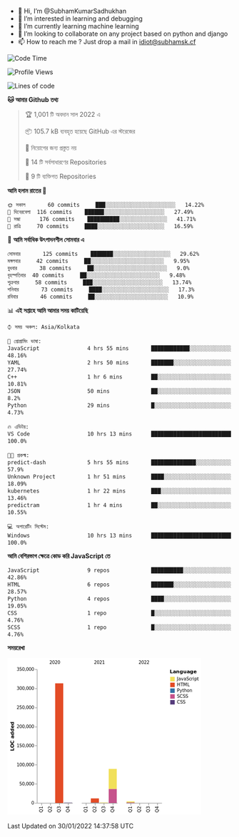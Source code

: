 - 👋 Hi, I’m @SubhamKumarSadhukhan
- 👀 I’m interested in learning and debugging
- 🌱 I’m currently learning machine learning
- 💞️ I’m looking to collaborate on any project based on python and django
- 📫 How to reach me ?
      Just drop a mail in idiot@subhamsk.cf

<!---
SubhamKumarSadhukhan/SubhamKumarSadhukhan is a ✨ special ✨ repository because its `README.md` (this file) appears on your GitHub profile.
You can click the Preview link to take a look at your changes.
--->


<!--START_SECTION:waka-->
![Code Time](http://img.shields.io/badge/Code%20Time-137%20hrs%2031%20mins-blue)

![Profile Views](http://img.shields.io/badge/%E0%A6%AA%E0%A7%8D%E0%A6%B0%E0%A7%8B%E0%A6%AB%E0%A6%BE%E0%A6%87%E0%A6%B2%20%E0%A6%A6%E0%A6%B0%E0%A7%8D%E0%A6%B6%E0%A6%A8-4-blue)

![Lines of code](https://img.shields.io/badge/%E0%A6%B9%E0%A7%8D%E0%A6%AF%E0%A6%BE%E0%A6%B2%E0%A7%8B%20%E0%A6%93%E0%A6%AF%E0%A6%BC%E0%A6%BE%E0%A6%B0%E0%A7%8D%E0%A6%B2%E0%A7%8D%E0%A6%A1%20%E0%A6%A5%E0%A7%87%E0%A6%95%E0%A7%87%20%E0%A6%86%E0%A6%AE%E0%A6%BF%20%E0%A6%B2%E0%A6%BF%E0%A6%96%E0%A7%87%E0%A6%9B%E0%A6%BF-420%20Thousand%20%E0%A6%95%E0%A7%8B%E0%A6%A1%E0%A7%87%E0%A6%B0%20%E0%A6%B2%E0%A6%BE%E0%A6%87%E0%A6%A8-blue)

**🐱 আমার Github তথ্য** 

> 🏆 1,001 টি অবদান সাল 2022 এ
 > 
> 📦 105.7 kB ব্যবহৃত হয়েছে GitHub এর স্টরেজের 
 > 
> 🚫 নিয়োগের জন্য প্রস্তুত নয়
 > 
> 📜 14 টি সর্বসাধারণের Repositories 
 > 
> 🔑 9 টি ব্যক্তিগত Repositories  
 > 
**আমি হলাম রাতের 🦉** 

```text
🌞 সকাল       60 commits     ███░░░░░░░░░░░░░░░░░░░░░░   14.22% 
🌆 দিনেরবেলা  116 commits    ██████░░░░░░░░░░░░░░░░░░░   27.49% 
🌃 সন্ধা      176 commits    ██████████░░░░░░░░░░░░░░░   41.71% 
🌙 রাত্রি     70 commits     ████░░░░░░░░░░░░░░░░░░░░░   16.59%

```
📅 **আমি সর্বাধিক উৎপাদনশীল সোমবার এ** 

```text
সোমবার       125 commits    ███████░░░░░░░░░░░░░░░░░░   29.62% 
মঙ্গলবার     42 commits     ██░░░░░░░░░░░░░░░░░░░░░░░   9.95% 
বুধবার       38 commits     ██░░░░░░░░░░░░░░░░░░░░░░░   9.0% 
বৃহস্পতিবার  40 commits     ██░░░░░░░░░░░░░░░░░░░░░░░   9.48% 
শুক্রবার     58 commits     ███░░░░░░░░░░░░░░░░░░░░░░   13.74% 
শনিবার       73 commits     ████░░░░░░░░░░░░░░░░░░░░░   17.3% 
রবিবার       46 commits     ██░░░░░░░░░░░░░░░░░░░░░░░   10.9%

```


📊 **এই সপ্তাহে আমি আমার সময় কাটিয়েছি** 

```text
⌚︎ সময় অঞ্চল: Asia/Kolkata

💬 প্রোগ্রামিং ভাষা: 
JavaScript               4 hrs 55 mins       ████████████░░░░░░░░░░░░░   48.16% 
YAML                     2 hrs 50 mins       ███████░░░░░░░░░░░░░░░░░░   27.74% 
C++                      1 hr 6 mins         ██░░░░░░░░░░░░░░░░░░░░░░░   10.81% 
JSON                     50 mins             ██░░░░░░░░░░░░░░░░░░░░░░░   8.2% 
Python                   29 mins             █░░░░░░░░░░░░░░░░░░░░░░░░   4.73%

🔥 এডিটর: 
VS Code                  10 hrs 13 mins      █████████████████████████   100.0%

🐱‍💻 প্রকল্ম: 
predict-dash             5 hrs 55 mins       ██████████████░░░░░░░░░░░   57.9% 
Unknown Project          1 hr 51 mins        ████░░░░░░░░░░░░░░░░░░░░░   18.09% 
kubernetes               1 hr 22 mins        ███░░░░░░░░░░░░░░░░░░░░░░   13.46% 
predictram               1 hr 4 mins         ██░░░░░░░░░░░░░░░░░░░░░░░   10.55%

💻 অপারেটিং সিস্টেম: 
Windows                  10 hrs 13 mins      █████████████████████████   100.0%

```

**আমি বেশিরভাগ ক্ষেত্রে কোড করি JavaScript তে** 

```text
JavaScript               9 repos             ██████████░░░░░░░░░░░░░░░   42.86% 
HTML                     6 repos             ███████░░░░░░░░░░░░░░░░░░   28.57% 
Python                   4 repos             ████░░░░░░░░░░░░░░░░░░░░░   19.05% 
CSS                      1 repo              █░░░░░░░░░░░░░░░░░░░░░░░░   4.76% 
SCSS                     1 repo              █░░░░░░░░░░░░░░░░░░░░░░░░   4.76%

```


**সময়রেখা**

![Chart not found](https://raw.githubusercontent.com/SubhamKumarSadhukhan/SubhamKumarSadhukhan/main/charts/bar_graph.png) 


 Last Updated on 30/01/2022 14:37:58 UTC
<!--END_SECTION:waka-->
